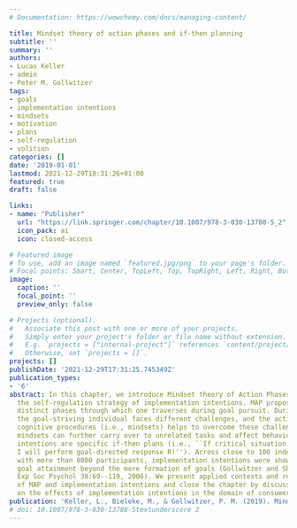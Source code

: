 ```yaml
---
# Documentation: https://wowchemy.com/docs/managing-content/

title: Mindset theory of action phases and if-then planning
subtitle: ''
summary: ''
authors:
- Lucas Keller
- admin
- Peter M. Gollwitzer
tags:
- goals
- implementation intentions
- mindsets
- motivation
- plans
- self-regulation
- volition
categories: []
date: '2019-01-01'
lastmod: 2021-12-29T18:31:26+01:00
featured: true
draft: false

links:
- name: "Publisher"
  url: "https://link.springer.com/chapter/10.1007/978-3-030-13788-5_2"
  icon_pack: ai
  icon: closed-access

# Featured image
# To use, add an image named `featured.jpg/png` to your page's folder.
# Focal points: Smart, Center, TopLeft, Top, TopRight, Left, Right, BottomLeft, Bottom, BottomRight.
image:
  caption: ''
  focal_point: ''
  preview_only: false

# Projects (optional).
#   Associate this post with one or more of your projects.
#   Simply enter your project's folder or file name without extension.
#   E.g. `projects = ["internal-project"]` references `content/project/deep-learning/index.md`.
#   Otherwise, set `projects = []`.
projects: []
publishDate: '2021-12-29T17:31:25.745349Z'
publication_types:
- '6'
abstract: In this chapter, we introduce Mindset theory of Action Phases (MAP) and
  the self-regulation strategy of implementation intentions. MAP proposes four successive
  distinct phases through which one traverses during goal pursuit. During each phase,
  the goal-striving individual faces different challenges, and the activation of specific
  cognitive procedures (i.e., mindsets) helps to overcome these challenges. These
  mindsets can further carry over to unrelated tasks and affect behavior. Implementation
  intentions are specific if-then plans (i.e., ``If critical situation S occurs, then
  I will perform goal-directed response R!''). Across close to 100 independent studies
  with more than 8000 participants, implementation intentions were shown to promote
  goal attainment beyond the mere formation of goals (Gollwitzer and Sheeran, Adv
  Exp Soc Psychol 38:69--119, 2006). We present applied contexts and recent developments
  of MAP and implementation intentions and close the chapter by discussing a study
  on the effects of implementation intentions in the domain of consumer psychology.
publication: 'Keller, L., Bieleke, M., & Gollwitzer, P. M. (2019). Mindset theory of action phases and if-then planning. In K. Sassenberg & M. L. Vliek (Eds.), Social psychology in action: Evidence-based interventions from theory to practice (pp. 23–37). Springer. https://doi.org/10.1007/978-3-030-13788-5_2'
# doi: 10.1007/978-3-030-13788-5textunderscore 2
---
```

